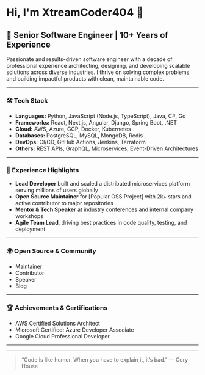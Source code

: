 # Hi, I'm XtreamCoder404 👋

## 🚀 Senior Software Engineer | 10+ Years of Experience

Passionate and results-driven software engineer with a decade of professional experience architecting, designing, and developing scalable solutions across diverse industries. I thrive on solving complex problems and building impactful products with clean, maintainable code.

---

### 🛠️ Tech Stack

- **Languages:** Python, JavaScript (Node.js, TypeScript), Java, C#, Go
- **Frameworks:** React, Next.js, Angular, Django, Spring Boot, .NET
- **Cloud:** AWS, Azure, GCP, Docker, Kubernetes
- **Databases:** PostgreSQL, MySQL, MongoDB, Redis
- **DevOps:** CI/CD, GitHub Actions, Jenkins, Terraform
- **Others:** REST APIs, GraphQL, Microservices, Event-Driven Architectures

---

### 💼 Experience Highlights

- **Lead Developer**  built and scaled a distributed microservices platform serving millions of users globally
- **Open Source Maintainer** for [Popular OSS Project] with 2k+ stars and active contributor to major repositories
- **Mentor & Tech Speaker** at industry conferences and internal company workshops
- **Agile Team Lead**, driving best practices in code quality, testing, and deployment

---

### 🌍 Open Source & Community

- Maintainer
- Contributor
- Speaker
- Blog

---

### 🏆 Achievements & Certifications

- AWS Certified Solutions Architect
- Microsoft Certified: Azure Developer Associate
- Google Cloud Professional Developer

---



---

> “Code is like humor. When you have to explain it, it’s bad.” — Cory House

<!--
**XtreamCoder404/XtreamCoder404** is a special repository to showcase your GitHub profile.
-->
